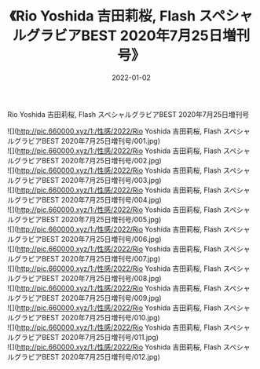 ﻿---
layout: post
title:  《Rio Yoshida 吉田莉桜, Flash スペシャルグラビアBEST 2020年7月25日増刊号》
date:   2022-01-02
img: http://pic.660000.xyz/1:/性感/2022/Rio Yoshida 吉田莉桜, Flash スペシャルグラビアBEST 2020年7月25日増刊号/000.jpg
categories: [美女, 清纯, 唯美]
---

Rio Yoshida 吉田莉桜, Flash スペシャルグラビアBEST 2020年7月25日増刊号

  ![](http://pic.660000.xyz/1:/性感/2022/Rio Yoshida 吉田莉桜, Flash スペシャルグラビアBEST 2020年7月25日増刊号/001.jpg) <br> ![](http://pic.660000.xyz/1:/性感/2022/Rio Yoshida 吉田莉桜, Flash スペシャルグラビアBEST 2020年7月25日増刊号/002.jpg) <br> ![](http://pic.660000.xyz/1:/性感/2022/Rio Yoshida 吉田莉桜, Flash スペシャルグラビアBEST 2020年7月25日増刊号/003.jpg) <br> ![](http://pic.660000.xyz/1:/性感/2022/Rio Yoshida 吉田莉桜, Flash スペシャルグラビアBEST 2020年7月25日増刊号/004.jpg) <br> ![](http://pic.660000.xyz/1:/性感/2022/Rio Yoshida 吉田莉桜, Flash スペシャルグラビアBEST 2020年7月25日増刊号/005.jpg) <br> ![](http://pic.660000.xyz/1:/性感/2022/Rio Yoshida 吉田莉桜, Flash スペシャルグラビアBEST 2020年7月25日増刊号/006.jpg) <br> ![](http://pic.660000.xyz/1:/性感/2022/Rio Yoshida 吉田莉桜, Flash スペシャルグラビアBEST 2020年7月25日増刊号/007.jpg) <br> ![](http://pic.660000.xyz/1:/性感/2022/Rio Yoshida 吉田莉桜, Flash スペシャルグラビアBEST 2020年7月25日増刊号/008.jpg) <br> ![](http://pic.660000.xyz/1:/性感/2022/Rio Yoshida 吉田莉桜, Flash スペシャルグラビアBEST 2020年7月25日増刊号/009.jpg) <br> ![](http://pic.660000.xyz/1:/性感/2022/Rio Yoshida 吉田莉桜, Flash スペシャルグラビアBEST 2020年7月25日増刊号/010.jpg) <br> ![](http://pic.660000.xyz/1:/性感/2022/Rio Yoshida 吉田莉桜, Flash スペシャルグラビアBEST 2020年7月25日増刊号/011.jpg) <br> ![](http://pic.660000.xyz/1:/性感/2022/Rio Yoshida 吉田莉桜, Flash スペシャルグラビアBEST 2020年7月25日増刊号/012.jpg) <br>